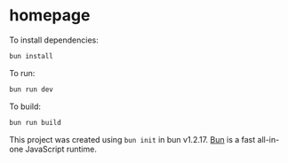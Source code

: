 # homepage

To install dependencies:

```bash
bun install
```

To run:

```bash
bun run dev
```

To build:

```bash
bun run build
```

This project was created using `bun init` in bun v1.2.17. [Bun](https://bun.sh) is a fast all-in-one JavaScript runtime.

